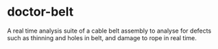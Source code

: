 # doctor-belt
A real time analysis suite of a cable belt assembly to analyse for defects such as thinning and holes in belt, and damage to rope in real time.
